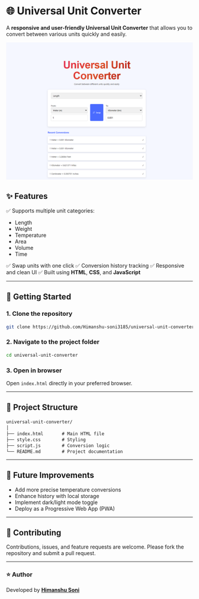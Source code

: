 # 🌐 Universal Unit Converter

A **responsive and user-friendly Universal Unit Converter** that allows you to convert between various units quickly and easily.

![Unit Converter Screenshot](./screenshot.png)

## ✨ Features

✅ Supports multiple unit categories:

* Length
* Weight
* Temperature
* Area
* Volume
* Time

✅ Swap units with one click
✅ Conversion history tracking
✅ Responsive and clean UI
✅ Built using **HTML**, **CSS**, and **JavaScript**

---

## 🚀 Getting Started

### 1. Clone the repository

```bash
git clone https://github.com/Himanshu-soni3185/universal-unit-converter.git
```

### 2. Navigate to the project folder

```bash
cd universal-unit-converter
```

### 3. Open in browser

Open `index.html` directly in your preferred browser.

---

## 📂 Project Structure

```
universal-unit-converter/
│
├── index.html       # Main HTML file
├── style.css        # Styling
├── script.js        # Conversion logic
└── README.md        # Project documentation
```

---

## 🔧 Future Improvements

* Add more precise temperature conversions
* Enhance history with local storage
* Implement dark/light mode toggle
* Deploy as a Progressive Web App (PWA)

---

## 🤝 Contributing

Contributions, issues, and feature requests are welcome.
Please fork the repository and submit a pull request.

---

### ⭐ Author

Developed by **[Himanshu Soni](https://github.com/Himanshu-soni3185)**

